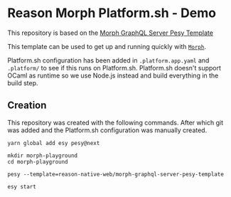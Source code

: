 # Reason Morph Platform.sh - Demo 

This repository is based on the [Morph GraphQL Server Pesy Template](https://github.com/reason-native-web/morph-graphql-server-pesy-template)

This template can be used to get up and running quickly with [`Morph`](https://github.com/reason-native-web/morph).

Platform.sh configuration has been added in `.platform.app.yaml` and `.platform/` to see if this runs on Platform.sh. Platform.sh doesn't support OCaml as runtime so we use Node.js instead and build everything in the build step.

## Creation

This repository was created with the following commands. After which git was added and the Platform.sh configuration was manually created.

```
yarn global add esy pesy@next

mkdir morph-playground
cd morph-playground

pesy --template=reason-native-web/morph-graphql-server-pesy-template

esy start
```
